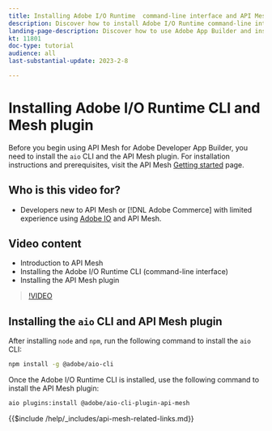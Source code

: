 ```yaml
---
title: Installing Adobe I/O Runtime  command-line interface and API Mesh plugin
description: Discover how to install Adobe I/O Runtime command-line interface and the API Mesh plugin
landing-page-description: Discover how to use Adobe App Builder and install the Adobe I/O Runtime with API Mesh plugin.
kt: 11801
doc-type: tutorial
audience: all
last-substantial-update: 2023-2-8

---
```


# Installing Adobe I/O Runtime CLI and Mesh plugin

Before you begin using API Mesh for Adobe Developer App Builder, you need to install the `aio` CLI and the API Mesh plugin.
For installation instructions and prerequisites, visit the API Mesh [Getting started](https://developer.adobe.com/graphql-mesh-gateway/gateway/getting-started/) page.

## Who is this video for?

* Developers new to API Mesh or [!DNL Adobe Commerce] with limited experience using [Adobe IO](https://developer.adobe.com/runtime/docs/guides/overview/) and API Mesh.

## Video content

* Introduction to API Mesh
* Installing the Adobe I/O Runtime CLI (command-line interface)
* Installing the API Mesh plugin

>[!VIDEO](https://video.tv.adobe.com/v/3414122/)

## Installing the `aio` CLI and API Mesh plugin

After installing `node` and `npm`, run the following command to install the `aio` CLI:

```bash
npm install -g @adobe/aio-cli
```

Once the Adobe I/O Runtime CLI is installed, use the following command to install the API Mesh plugin:

```bash
aio plugins:install @adobe/aio-cli-plugin-api-mesh
```

{{$include /help/_includes/api-mesh-related-links.md}}
